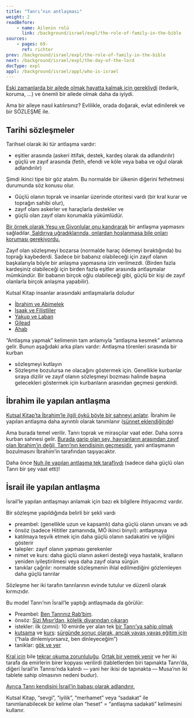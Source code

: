 ```yaml
---
title: "Tanrı’nın antlaşması"
weight: 2
readBefore:
    - name: Ailenin rolü
      link: /background/israel/expl/the-role-of-family-in-the-bible
sources:
    - pages: 69-
      ref: richter
prev: /background/israel/expl/the-role-of-family-in-the-bible
next: /background/israel/expl/the-day-of-the-lord
docType: expl
appl: /background/israel/appl/who-is-israel
---
```


[Eski zamanlarda bir ailede olmak hayatta kalmak için gerekliydi](../../../../background/israel/expl/the-role-of-family-in-the-bible) (tedarik, koruma, …) ve önemli bir ailede olmak daha da iyiydi.

Ama bir aileye nasıl katılırsınız? Evlilikle, orada doğarak, evlat edinilerek ve bir SÖZLEŞME ile.

## Tarihi sözleşmeler

<a name="909f"></a>
Tarihsel olarak iki tür antlaşma vardır:

- eşitler arasında (askeri ittifak, destek, kardeş olarak da adlandırılır)
- güçlü ve zayıf arasında (fetih, efendi ve köle veya baba ve oğul olarak adlandırılır)

Şimdi ikinci tipe bir göz atalım. Bu normalde bir ülkenin diğerini fethetmesi durumunda söz konusu olur.

- Güçlü olanın toprak ve insanlar üzerinde otoritesi vardı (bir kral kurar ve toprağın sahibi olur),
- zayıf olanı askerler ve haraçlarla destekler ve
- güçlü olan zayıf olanı korumakla yükümlüdür.

[Bir örnek olarak Yeşu ve Givonlular onu kandırarak](https://www.bibleserver.com/TR/Ye%C5%9Fu9) bir antlaşma yapmasını sağladılar.[ Saldırıya uğradıklarında, onlardan hoşlanmasa bile onları koruması gerekiyordu.](https://www.bibleserver.com/TR/Ye%C5%9Fu10%3A1-14)

Zayıf olan sözleşmeyi bozarsa (normalde haraç ödemeyi bıraktığında) bu toprağı kaybederdi. Sadece bir babanız olabileceği için zayıf olanın başkalarıyla böyle bir anlaşma yapmasına izin verilmezdi. (Birden fazla kardeşiniz olabileceği için birden fazla eşitler arasında antlaşmalar mümkündür. Bir babanın birçok oğlu olabileceği gibi, güçlü bir kişi de zayıf olanlarla birçok anlaşma yapabilir).

Kutsal Kitap insanlar arasındaki antlaşmalarla doludur

- [İbrahim ve Abimelek](https://www.bibleserver.com/TR/Yarat%C4%B1l%C4%B1%C5%9F21%3A22-32)
- [Isaak ve Filistliler](https://www.bibleserver.com/TR/Yarat%C4%B1l%C4%B1%C5%9F26%3A12-33)
- [Yakup ve Laban](https://www.bibleserver.com/TR/Yarat%C4%B1l%C4%B1%C5%9F31%3A22-54)
- [Gilead](https://www.bibleserver.com/TR/1.Samuel11%3A1-11)
- [Ahab](https://www.bibleserver.com/TR/1.Krallar20%3A1-34)

“Antlaşma yapmak” kelimenin tam anlamıyla “antlaşma kesmek” anlamına gelir. Bunun aşağıdaki arka planı vardır: Antlaşma törenleri sırasında bir kurban

- sözleşmeyi kutlayın
- Sözleşme bozulursa ne olacağını göstermek için. Genellikle kurbanlar sıraya dizilir ve zayıf olanın sözleşmeyi bozması halinde başına gelecekleri göstermek için kurbanların arasından geçmesi gerekirdi.

## İbrahim ile yapılan antlaşma

<a name="908c"></a>
[Kutsal Kitap’ta İbrahim’le ilgili öykü böyle bir sahneyi anlatır](https://www.bibleserver.com/TR/Yarat%C4%B1l%C4%B1%C5%9F15). İbrahim ile yapılan antlaşma daha ayrıntılı olarak tanımlanır ([sünnet eklendiğinde](https://www.bibleserver.com/TR/Yarat%C4%B1l%C4%B1%C5%9F17))

Ama burada temel verilir. Tanrı toprak ve mirasçılar vaat eder. Daha sonra kurban sahnesi gelir. [Burada garip olan şey, hayvanların arasından zayıf olan İbrahim’in değil, Tanrı’nın kendisinin geçmesidir](https://www.bibleserver.com/TR/Yarat%C4%B1l%C4%B1%C5%9F15%3A17), yani antlaşmanın bozulmasını İbrahim’in tarafından taşıyacaktır.

Daha önce [Nuh ile yapılan antlaşma tek taraflıydı](https://www.bibleserver.com/TR/Yarat%C4%B1l%C4%B1%C5%9F9%3A8-17) (sadece daha güçlü olan Tanrı bir şey vaat etti)!

## İsrail ile yapılan antlaşma

<a name="aec8"></a>
İsrail’le yapılan antlaşmayı anlamak için bazı ek bilgilere ihtiyacımız vardır.

Bir sözleşme yapıldığında belirli bir şekli vardı

- preambel: (genellikle uzun ve kapsamlı) daha güçlü olanın unvanı ve adı
- önsöz (sadece Hititler zamanında, MÖ ikinci binyıl): antlaşmaya
- katılmaya teşvik etmek için daha güçlü olanın sadakatini ve iyiliğini gösterir
- talepler: zayıf olanın yapması gerekenler
- nimet ve kurs: daha güçlü olanın askeri desteği veya hastalık, kralların yeniden iyileştirilmesi veya daha zayıf olana sürgün
- tanıklar çağrılır: normalde sözleşmenin ihlal edilmediğini gözlemleyen daha güçlü tanrılar

Sözleşme her iki tarafın tanrılarının evinde tutulur ve düzenli olarak kırmızıdır.

Bu model Tanrı’nın İsrail’le yaptığı antlaşmada da görülür:

- Preambel: [Ben Tanrınız Rab’bim](https://www.bibleserver.com/TR/M%C4%B1s%C4%B1rdan%20%C3%87%C4%B1k%C4%B1%C5%9F20%3A2).
- önsöz: [Sizi Mısır’dan, kölelik diyarından çıkaran](https://www.bibleserver.com/TR/M%C4%B1s%C4%B1rdan%20%C3%87%C4%B1k%C4%B1%C5%9F20%3A2)
- istekler: ilk (zımni): 10 emirde yer alan tek [bir Tanrı’ya sahip olmak](https://www.bibleserver.com/TR/M%C4%B1s%C4%B1rdan%20%C3%87%C4%B1k%C4%B1%C5%9F20%3A3-6)
- [kutsama](https://www.bibleserver.com/TR/Yasan%C4%B1n%20Tekrar%C4%B128%3A1-14) ve [kurs](https://www.bibleserver.com/TR/Yasan%C4%B1n%20Tekrar%C4%B128%3A15-68): [sürgünde sonuç olarak, ancak yavaş yavaş eğitim için ](https://www.bibleserver.com/TR/Levililer26%3A1-46)(“hala dinlemiyorsanız, ben dinleyeceğim”)
- taniklar: [gök ve yer](https://www.bibleserver.com/TR/Yasan%C4%B1n%20Tekrar%C4%B130%3A19)

[Kral için](https://www.bibleserver.com/TR/Yasan%C4%B1n%20Tekrar%C4%B117%3A18-19) bile [tekrar okuma zorunluluğu](https://www.bibleserver.com/TR/Yasan%C4%B1n%20Tekrar%C4%B131%3A9-13). [Ortak bir yemek yenir](https://www.bibleserver.com/TR/M%C4%B1s%C4%B1rdan%20%C3%87%C4%B1k%C4%B1%C5%9F24%3A1-12) ve her iki tarafa da emirlerin birer kopyası verilirdi (tabletlerden biri tapınakta Tanrı’da, diğeri İsrail’in Tanrısı’nda kalırdı — yani her ikisi de tapınakta — Musa’nın iki tablete sahip olmasının nedeni budur).

[Ayrıca Tanrı kendisini İsrail’in babası olarak adlandırır.](https://www.bibleserver.com/TR/M%C4%B1s%C4%B1rdan%20%C3%87%C4%B1k%C4%B1%C5%9F3%3A6)

Kutsal Kitap, “sevgi”, “iyilik”, “merhamet” veya “sadakat” ile tanımlanabilecek bir kelime olan “heset” = “antlaşma sadakati” kelimesini kullanır.
